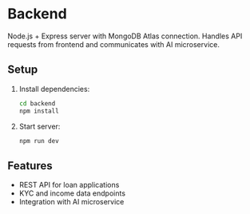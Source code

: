 # Backend

Node.js + Express server with MongoDB Atlas connection. Handles API requests from frontend and communicates with AI microservice.

## Setup
1. Install dependencies:
   ```bash
   cd backend
   npm install
   ```
2. Start server:
   ```bash
   npm run dev
   ```

## Features
- REST API for loan applications
- KYC and income data endpoints
- Integration with AI microservice
